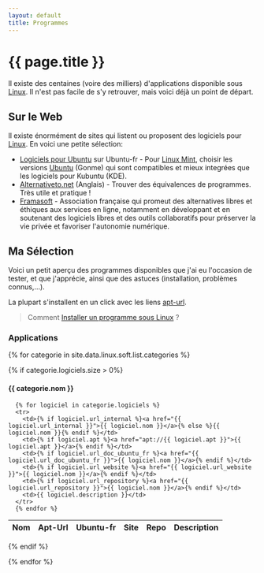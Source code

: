 ```yaml
---
layout: default
title: Programmes
---
```


# {{ page.title }}

Il existe des centaines (voire des milliers) d'applications disponible sous [Linux](../README.md). Il n'est pas facile de s'y retrouver, mais voici déjà un point de départ.

## Sur le Web

Il existe énormément de sites qui listent ou proposent des logiciels
pour [Linux](../README.md). En voici une petite sélection:

- [Logiciels pour Ubuntu](http://doc.ubuntu-fr.org/logiciels) sur Ubuntu-fr - Pour [Linux Mint](../dist/Mint.md), choisir les versions [Ubuntu](../dist/Ubuntu.md) (Gonme) qui sont compatibles et mieux integrées que les logiciels pour Kubuntu (KDE).
- [Alternativeto.net](http://alternativeto.net/) (Anglais) - Trouver des équivalences de programmes. Très utile et pratique !
- [Framasoft](http://www.framasoft.net/) - Association française qui promeut des alternatives libres et éthiques aux services en ligne, notamment en développant et en soutenant des logiciels libres et des outils collaboratifs pour préserver la vie privée et favoriser l'autonomie numérique.

## Ma Sélection

Voici un petit aperçu des programmes disponibles que j'ai eu l'occasion de tester, et que j'apprécie, ainsi que des astuces (installation, problèmes connus,...).

La plupart s'installent en un click avec les liens [apt-url](../system/apturl).

> Comment [Installer un programme sous Linux](../system/Installer_un_programme_sous_Linux.md) ?

### Applications

{% for categorie in site.data.linux.soft.list.categories %}

  {% if categorie.logiciels.size > 0%}

#### {{ categorie.nom }}

<table>
  <thead>
    <tr>
      <th>Nom</th>
      <th>Apt-Url</th>
      <th>Ubuntu-fr</th>
      <th>Site</th>
      <th>Repo</th>
      <th>Description</th>
    </tr>
  </thead>
  <tbody>
    
      {% for logiciel in categorie.logiciels %}
      <tr>
        <td>{% if logiciel.url_internal %}<a href="{{ logiciel.url_internal }}">{{ logiciel.nom }}</a>{% else %}{{ logiciel.nom }}{% endif %}</td>
        <td>{% if logiciel.apt %}<a href="apt://{{ logiciel.apt }}">{{ logiciel.apt }}</a>{% endif %}</td>
        <td>{% if logiciel.url_doc_ubuntu_fr %}<a href="{{ logiciel.url_doc_ubuntu_fr }}">{{ logiciel.nom }}</a>{% endif %}</td>
        <td>{% if logiciel.url_website %}<a href="{{ logiciel.url_website }}">{{ logiciel.nom }}</a>{% endif %}</td>
        <td>{% if logiciel.url_repository %}<a href="{{ logiciel.url_repository }}">{{ logiciel.nom }}</a>{% endif %}</td>
        <td>{{ logiciel.description }}</td>
      </tr>
      {% endfor %}
    
  </tbody>
</table>

{% endif %}

{% endfor %}
